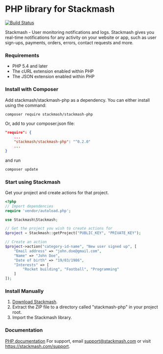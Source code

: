 # PHP library for Stackmash
[![Build Status](https://travis-ci.org/stackmash/stackmash-php.svg?branch=master)](https://travis-ci.org/stackmash/stackmash-php)

Stackmash - User monitoring notifications and logs. Stackmash gives you real-time notifications for any activity on your website or app, such as user sign-ups, payments, orders, errors, contact requests and more.

### Requirements
* PHP 5.4 and later
* The cURL extension enabled within PHP
* The JSON extension enabled within PHP

### Install with Composer

Add stackmash/stackmash-php as a dependency. You can either install using the command:

```bash
composer require stackmash/stackmash-php
```

Or, add to your composer.json file:

```json
"require": {
    ...
    "stackmash/stackmash-php": "^0.2.0"
    ...
}
```

and run

```bash
composer update
```

### Start using Stackmash

Get your project and create actions for that project.

```php
<?php
// Import dependencies
require 'vendor/autoload.php';

use Stackmash\Stackmash;

// Get the project you wish to create actions for
$project = Stackmash::getProject("PUBLIC_KEY", "PRIVATE_KEY");

// Create an action
$project->action("category-id-name", "New user signed up", [
    "Email address" => "john.doe@gmail.com",
    "Name" => "John Doe",
    "Date of birth" => "19/03/1986",
    "Interests" => [
        "Rocket building", "Football", "Programming"
    ]
]);
```

### Install Manually

1. <a href="https://github.com/stackmash/stackmash-php/archive/master.zip">Download Stackmash</a>.
2. Extract the ZIP file to a directory called "stackmash-php" in your project root.
3. Import the Stackmash library.

### Documentation

<a href="https://stackmash.com/docs/examples#php" target="_blank">PHP documentation</a>
For support, email <a href="mailto:support@stackmash.com">support@stackmash.com</a> or visit <a href="https://stackmash.com/support">https://stackmash.com/support</a>.
